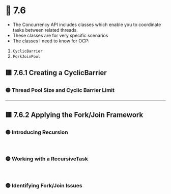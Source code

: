 <link href="../../styles.css" rel="stylesheet"></link>

# 🧠 7.6
* The Concurrency API includes classes which enable you to coordinate tasks between related threads.
* These classes are for very specific scenarios
* The classes I need to know for OCP:
1) `CyclicBarrier`
2) `ForkJoinPool`

## 🟥 7.6.1 Creating a CyclicBarrier

### 🟡 Thread Pool Size and Cyclic Barrier Limit

<hr>

## 🟥 7.6.2 Applying the Fork/Join Framework

### 🟡 Introducing Recursion




<br>

### 🟡 Working with a RecursiveTask




<br>

### 🟡 Identifying Fork/Join Issues



